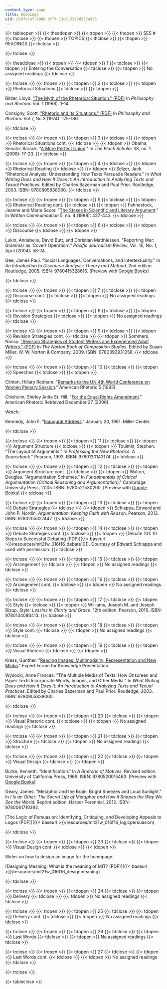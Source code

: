 ```yaml
---
content_type: page
title: Readings
uid: 810fe7af-60bb-bff7-13e7-2379d232a938
---
```


{{< tableopen >}}
{{< theadopen >}}
{{< tropen >}}
{{< thopen >}}
SES #
{{< thclose >}}
{{< thopen >}}
TOPICS
{{< thclose >}}
{{< thopen >}}
READINGS
{{< thclose >}}

{{< trclose >}}

{{< theadclose >}}
{{< tropen >}}
{{< tdopen >}}
1
{{< tdclose >}}
{{< tdopen >}}
Entering the Conversation
{{< tdclose >}}
{{< tdopen >}}
No assigned readings
{{< tdclose >}}

{{< trclose >}}
{{< tropen >}}
{{< tdopen >}}
2
{{< tdclose >}}
{{< tdopen >}}
Rhetorical Situations
{{< tdclose >}}
{{< tdopen >}}


Bitzer, Lloyd. ["The Myth of the Rhetorical Situation." (PDF)](https://shesaidnow.wordpress.com/2017/06/10/bitzer-vatz-consigny/) In _Philosophy and Rhetoric_ Vol. 1 (1968). 1-14.

Consigny, Scott. ["Rhetoric and Its Situations." (PDF)](http://1301minimesters12.pbworks.com/w/file/fetch/51966388/Consigny%20Rhetoric%20Situations.pdf) In _Philosophy and Rhetoric_ Vol 7, No 3 (1974). 175-186.


{{< tdclose >}}

{{< trclose >}}
{{< tropen >}}
{{< tdopen >}}
3
{{< tdclose >}}
{{< tdopen >}}
Rhetorical Situations cont.
{{< tdclose >}}
{{< tdopen >}}
Obama, Senator Barack. "[A More Perfect Union](http://www.americanrhetoric.com/speeches/barackobamaperfectunion.htm)." In _The Black Scholar_ 38, no. 1 (2008): 17-23.
{{< tdclose >}}

{{< trclose >}}
{{< tropen >}}
{{< tdopen >}}
4
{{< tdclose >}}
{{< tdopen >}}
Rhetorical Reading
{{< tdclose >}}
{{< tdopen >}}
Selzer, Jack. "Rhetorical Analysis: Understanding How Texts Persuade Readers." In _What Writing Does and How It Does It: An Introduction to Analyzing Texts and Texual Practices_. Edited by Charles Bazerman and Paul Prior. Routledge, 2003. ISBN: 9780805838060.
{{< tdclose >}}

{{< trclose >}}
{{< tropen >}}
{{< tdopen >}}
5
{{< tdclose >}}
{{< tdopen >}}
Rhetorical Reading cont.
{{< tdclose >}}
{{< tdopen >}}
Fahnestock, Jeanne and Marie Secor. "[The Stases in Scientific and Literary Argument](http://journals.sagepub.com/doi/abs/10.1177/0741088388005004002)." In _Written Communication_ 5, no. 4 (1988): 427-443.
{{< tdclose >}}

{{< trclose >}}
{{< tropen >}}
{{< tdopen >}}
6
{{< tdclose >}}
{{< tdopen >}}
Discourse
{{< tdclose >}}
{{< tdopen >}}


Lukin, Annabelle, David Butt, and Christian Matthiessen. "Reporting War: Grammar as 'Covert Operation'." _Pacific Journalism Review_, Vol. 10, No. 1, April (2004): 58-74.

Gee, James Paul. "Social Languages, Conversations, and Intertextuality." In _An Introduction to Discourse Analysis: Theory and Method_. 2nd edition. Routledge, 2005. ISBN: 9780415328616. \[Preview with [Google Books](https://books.google.com/books?id=7n8c4kO9HhYC&lpg=PP1&pg=PA35#v=onepage&q&f=false)\]


{{< tdclose >}}

{{< trclose >}}
{{< tropen >}}
{{< tdopen >}}
7
{{< tdclose >}}
{{< tdopen >}}
Discourse cont.
{{< tdclose >}}
{{< tdopen >}}
No assigned readings
{{< tdclose >}}

{{< trclose >}}
{{< tropen >}}
{{< tdopen >}}
8
{{< tdclose >}}
{{< tdopen >}}
Revision Strategies
{{< tdclose >}}
{{< tdopen >}}
No assigned readings
{{< tdclose >}}

{{< trclose >}}
{{< tropen >}}
{{< tdopen >}}
9
{{< tdclose >}}
{{< tdopen >}}
Revision Strategies cont.
{{< tdclose >}}
{{< tdopen >}}
Sommers, Nancy. ["Revision Strategies of Student Writers and Experienced Adult Writers." (PDF)](http://psychology.yale.edu/sites/default/files/sommers_onrevisionstrategies.pdf) In _The Norton Book of Composition Studies_. Edited by Susan Miller. W. W. Norton & Company, 2009. ISBN: 9780393931358.
{{< tdclose >}}

{{< trclose >}}
{{< tropen >}}
{{< tdopen >}}
10
{{< tdclose >}}
{{< tdopen >}}
Speeches
{{< tdclose >}}
{{< tdopen >}}


Clinton, Hillary Rodham. "[Remarks to the UN 4th World Conference on Women Plenary Session](http://www.americanrhetoric.com/speeches/hillaryclintonbeijingspeech.htm)." American Rhetoric 5 (1995).

Chisholm, Shirley Anita St. Hill. "[For the Equal Rights Amendment](http://www.americanrhetoric.com/speeches/shirleychisholmequalrights.htm)." American Rhetoric Retrieved December 27 (2006).

_Watch:_

Kennedy, John F. "[Inaugural Address](https://millercenter.org/the-presidency/presidential-speeches/january-20-1961-inaugural-address)." January 20, 1961. Miller Center.


{{< tdclose >}}

{{< trclose >}}
{{< tropen >}}
{{< tdopen >}}
11
{{< tdclose >}}
{{< tdopen >}}
Argument Structure
{{< tdclose >}}
{{< tdopen >}}
Toulmin, Stephen. "The Layout of Arguments." In _Professing the New Rhetorics: A Sourcebook_." Pearson, 1993. ISBN: 9780130143174.
{{< tdclose >}}

{{< trclose >}}
{{< tropen >}}
{{< tdopen >}}
12
{{< tdclose >}}
{{< tdopen >}}
Argument Structure cont.
{{< tdclose >}}
{{< tdopen >}}
Walton, Douglas. "Argumentation Schemes." In _Fundamentals of Critical Argumentation (Critical Reasoning and Argumentation)_." Cambridge University Press, 2005. ISBN: 9780521530200. \[Preview with [Google Books](https://books.google.com/books?id=BpRUGM8nOdwC&lpg=PP1&pg=PA84#v=onepage&q&f=false)\]
{{< tdclose >}}

{{< trclose >}}
{{< tropen >}}
{{< tdopen >}}
13
{{< tdclose >}}
{{< tdopen >}}
Debate Strategies
{{< tdclose >}}
{{< tdopen >}}
Schiappa, Edward and John P. Nordin. _Argumentation: Keeping Faith with Reason_. Pearson, 2013. ISBN: 9780205327447.
{{< tdclose >}}

{{< trclose >}}
{{< tropen >}}
{{< tdopen >}}
14
{{< tdclose >}}
{{< tdopen >}}
Debate Strategies cont.
{{< tdclose >}}
{{< tdopen >}}
[Debate 101: 10 Steps to Successful Debating (PDF)]({{< baseurl >}}/resources/mit21w_016f16_debate101). Courtesy of Edward Schiappa and used with permission.
{{< tdclose >}}

{{< trclose >}}
{{< tropen >}}
{{< tdopen >}}
15
{{< tdclose >}}
{{< tdopen >}}
Arrangement
{{< tdclose >}}
{{< tdopen >}}
No assigned readings
{{< tdclose >}}

{{< trclose >}}
{{< tropen >}}
{{< tdopen >}}
16
{{< tdclose >}}
{{< tdopen >}}
Arrangement cont.
{{< tdclose >}}
{{< tdopen >}}
No assigned readings
{{< tdclose >}}

{{< trclose >}}
{{< tropen >}}
{{< tdopen >}}
17
{{< tdclose >}}
{{< tdopen >}}
Style
{{< tdclose >}}
{{< tdopen >}}
Williams, Joseph M. and Joseph Bizup. _Style: Lessins in Clarity and Grace_. 12th edition. Pearson, 2016. ISBN: 9780134080413.
{{< tdclose >}}

{{< trclose >}}
{{< tropen >}}
{{< tdopen >}}
18
{{< tdclose >}}
{{< tdopen >}}
Style cont.
{{< tdclose >}}
{{< tdopen >}}
No assigned readings
{{< tdclose >}}

{{< trclose >}}
{{< tropen >}}
{{< tdopen >}}
19
{{< tdclose >}}
{{< tdopen >}}
Visual Rhetoric
{{< tdclose >}}
{{< tdopen >}}


Kress, Gunther. "[Reading Images: Multimodality, Representation and New Media](https://www.researchgate.net/publication/233669585_Reading_images_Multimodality_representation_and_new_media)." Expert Forum for Knowledge Presentation.

Wysocki, Anne Frances. "The Multiple Media of Texts: How Onscreen and Paper Texts Incorporate Words, Images, and Other Media." In _What Writing Does and How It Does It: An Introduction to Analyzing Texts and Texual Practices_. Edited by Charles Bazerman and Paul Prior. Routledge, 2003. ISBN: 9780805838060.


{{< tdclose >}}

{{< trclose >}}
{{< tropen >}}
{{< tdopen >}}
20
{{< tdclose >}}
{{< tdopen >}}
Visual Rhetoric cont.
{{< tdclose >}}
{{< tdopen >}}
No assigned readings
{{< tdclose >}}

{{< trclose >}}
{{< tropen >}}
{{< tdopen >}}
21
{{< tdclose >}}
{{< tdopen >}}
Structure
{{< tdclose >}}
{{< tdopen >}}
No assigned readings
{{< tdclose >}}

{{< trclose >}}
{{< tropen >}}
{{< tdopen >}}
22
{{< tdclose >}}
{{< tdopen >}}
Visual Design
{{< tdclose >}}
{{< tdopen >}}


Burke, Kenneth. "Identification." In _A Rhetoric of Motives_. Revised edition. University of California Press, 1969. ISBN: 9780520015463. \[Preview with [Google Books](https://books.google.com/books?id=y44o7549eC8C&lpg=PP1&dq=burke%20a%20rhetoric%20of%20motives&pg=PA55#v=onepage&q&f=false)\]

Geary, James. "Metaphor and the Brain: Bright Sneezes and Loud Sunlight." In _I Is an Other: The Secret Life of Metaphor and How it Shapes the Way We See the World_. Reprint edition. Harper Perennial, 2012. ISBN: 9780061710292.

[The Logic of Persuasion: Identifying, Critiquing, and Developing Appeals to Logos (PDF)]({{< baseurl >}}/resources/mit21w_016f16_logicpersuasion)


{{< tdclose >}}

{{< trclose >}}
{{< tropen >}}
{{< tdopen >}}
23
{{< tdclose >}}
{{< tdopen >}}
Visual Design cont.
{{< tdclose >}}
{{< tdopen >}}


Slides on how to design an image for the homepage:

[Designing Meaning: What is the meaning of MIT? (PDF)]({{< baseurl >}}/resources/mit21w_016f16_designmeaning)


{{< tdclose >}}

{{< trclose >}}
{{< tropen >}}
{{< tdopen >}}
24
{{< tdclose >}}
{{< tdopen >}}
Delivery
{{< tdclose >}}
{{< tdopen >}}
No assigned readings
{{< tdclose >}}

{{< trclose >}}
{{< tropen >}}
{{< tdopen >}}
25
{{< tdclose >}}
{{< tdopen >}}
Delivery cont.
{{< tdclose >}}
{{< tdopen >}}
No assigned readings
{{< tdclose >}}

{{< trclose >}}
{{< tropen >}}
{{< tdopen >}}
26
{{< tdclose >}}
{{< tdopen >}}
Last Words
{{< tdclose >}}
{{< tdopen >}}
No assigned readings
{{< tdclose >}}

{{< trclose >}}
{{< tropen >}}
{{< tdopen >}}
27
{{< tdclose >}}
{{< tdopen >}}
Last Words cont.
{{< tdclose >}}
{{< tdopen >}}
No assigned readings
{{< tdclose >}}

{{< trclose >}}

{{< tableclose >}}